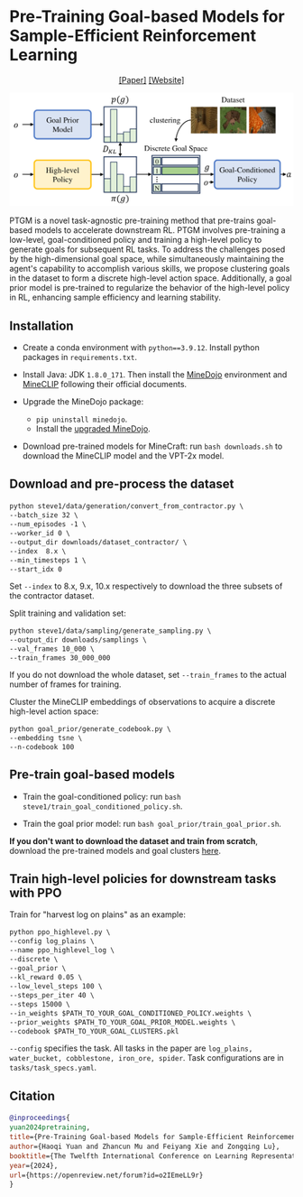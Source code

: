 # Pre-Training Goal-based Models for Sample-Efficient Reinforcement Learning
<div align="center">

[[Paper]](https://openreview.net/forum?id=o2IEmeLL9r)
[[Website]](https://sites.google.com/view/ptgm-iclr) 

![](fig/ptgm.png)

</div>

PTGM is a novel task-agnostic pre-training method that pre-trains goal-based models to accelerate downstream RL. PTGM involves pre-training a low-level, goal-conditioned policy and training a high-level policy to generate goals for subsequent RL tasks. To address the challenges posed by the high-dimensional goal space, while simultaneously maintaining the agent's capability to accomplish various skills, we propose clustering goals in the dataset to form a discrete high-level action space. Additionally, a goal prior model is pre-trained to regularize the behavior of the high-level policy in RL, enhancing sample efficiency and learning stability. 

## Installation

- Create a conda environment with `python==3.9.12`. Install python packages in `requirements.txt`.

- Install Java: JDK `1.8.0_171`. Then install the [MineDojo](https://github.com/MineDojo/MineDojo) environment and [MineCLIP](https://github.com/MineDojo/MineCLIP) following their official documents.

- Upgrade the MineDojo package:
  - `pip uninstall minedojo`.
  - Install the [upgraded MineDojo](https://github.com/PKU-RL/MCEnv).
 

- Download pre-trained models for MineCraft: run `bash downloads.sh` to download the MineCLIP model and the VPT-2x model.


## Download and pre-process the dataset
```
python steve1/data/generation/convert_from_contractor.py \
--batch_size 32 \
--num_episodes -1 \
--worker_id 0 \
--output_dir downloads/dataset_contractor/ \
--index  8.x \
--min_timesteps 1 \
--start_idx 0
```
Set `--index` to 8.x, 9.x, 10.x respectively to download the three subsets of the contractor dataset. 

Split training and validation set:
```
python steve1/data/sampling/generate_sampling.py \
--output_dir downloads/samplings \
--val_frames 10_000 \
--train_frames 30_000_000
```
If you do not download the whole dataset, set `--train_frames` to the actual number of frames for training.

Cluster the MineCLIP embeddings of observations to acquire a discrete high-level action space:
```
python goal_prior/generate_codebook.py \
--embedding tsne \
--n-codebook 100
```

## Pre-train goal-based models 
- Train the goal-conditioned policy: run `bash steve1/train_goal_conditioned_policy.sh`.

- Train the goal prior model: run `bash goal_prior/train_goal_prior.sh`.

**If you don't want to download the dataset and train from scratch**, download the pre-trained models and goal clusters [here](https://disk.pku.edu.cn/link/AAFD7852E16FFB43E09FB2BD34E7B41E7B).


## Train high-level policies for downstream tasks with PPO

Train for "harvest log on plains" as an example:
```
python ppo_highlevel.py \
--config log_plains \
--name ppo_highlevel_log \
--discrete \
--goal_prior \
--kl_reward 0.05 \
--low_level_steps 100 \
--steps_per_iter 40 \
--steps 15000 \
--in_weights $PATH_TO_YOUR_GOAL_CONDITIONED_POLICY.weights \
--prior_weights $PATH_TO_YOUR_GOAL_PRIOR_MODEL.weights \
--codebook $PATH_TO_YOUR_GOAL_CLUSTERS.pkl 
```

`--config` specifies the task. All tasks in the paper are `log_plains, water_bucket, cobblestone, iron_ore, spider`. Task configurations are in `tasks/task_specs.yaml`.


## Citation
```bibtex
@inproceedings{
yuan2024pretraining,
title={Pre-Training Goal-based Models for Sample-Efficient Reinforcement Learning},
author={Haoqi Yuan and Zhancun Mu and Feiyang Xie and Zongqing Lu},
booktitle={The Twelfth International Conference on Learning Representations},
year={2024},
url={https://openreview.net/forum?id=o2IEmeLL9r}
}
```
